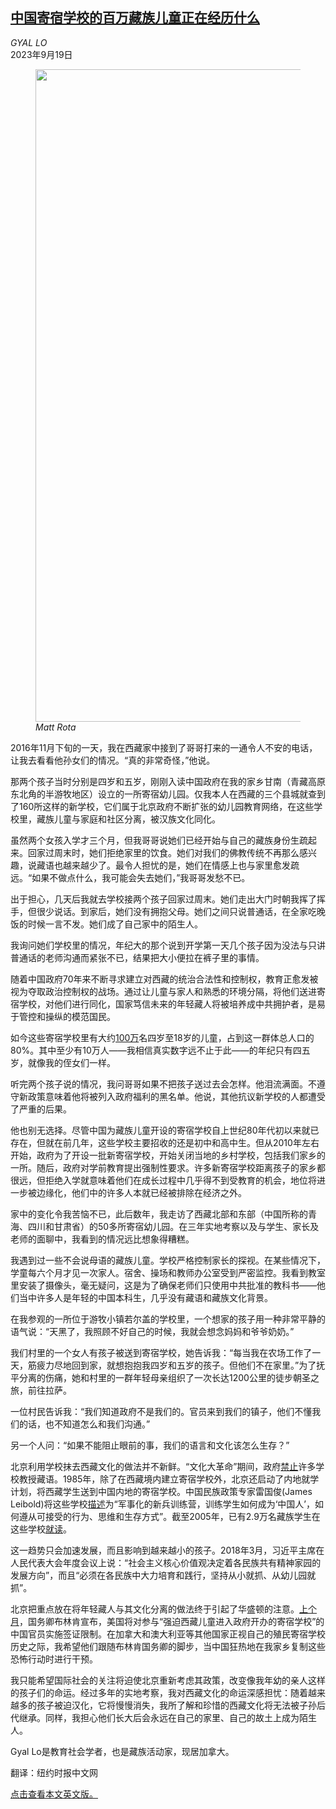 <!--1695096422000-->
[中国寄宿学校的百万藏族儿童正在经历什么](https://cn.nytimes.com/opinion/20230919/china-tibet-boarding-school/)
------

<address>GYAL LO</address><time pudate="2023-09-19 12:02:27" datetime="2023-09-19 12:02:27">2023年9月19日</time><figure><img src="https://images.weserv.nl/?url=static01.nyt.com/images/2023/09/17/opinion/17gyal/17gyal-master1050-v2.jpg" width="1050" height="1044"><figcaption> <cite>Matt Rota</cite></figcaption></figure><section><p>2016年11月下旬的一天，我在西藏家中接到了哥哥打来的一通令人不安的电话，让我去看看他孙女们的情况。“真的非常奇怪，”他说。</p><p>那两个孩子当时分别是四岁和五岁，刚刚入读中国政府在我的家乡甘南（青藏高原东北角的半游牧地区）设立的一所寄宿幼儿园。仅我本人在西藏的三个县城就查到了160所这样的新学校，它们属于北京政府不断扩张的幼儿园教育网络，在这些学校里，藏族儿童与家庭和社区分离，被汉族文化同化。</p><p>虽然两个女孩入学才三个月，但我哥哥说她们已经开始与自己的藏族身份生疏起来。回家过周末时，她们拒绝家里的饮食。她们对我们的佛教传统不再那么感兴趣，说藏语也越来越少了。最令人担忧的是，她们在情感上也与家里愈发疏远。“如果不做点什么，我可能会失去她们，”我哥哥发愁不已。</p><p>出于担心，几天后我就去学校接两个孩子回家过周末。她们走出大门时朝我挥了挥手，但很少说话。到家后，她们没有拥抱父母。她们之间只说普通话，在全家吃晚饭的时候一言不发。她们成了自己家中的陌生人。</p><p>我询问她们学校里的情况，年纪大的那个说到开学第一天几个孩子因为没法与只讲普通话的老师沟通而紧张不已，结果把大小便拉在裤子里的事情。</p><p>随着中国政府70年来不断寻求建立对西藏的统治合法性和控制权，教育正愈发被视为夺取政治控制权的战场。通过让儿童与家人和熟悉的环境分隔，将他们送进寄宿学校，对他们进行同化，国家笃信未来的年轻藏人将被培养成中共拥护者，是易于管控和操纵的模范国民。</p><p>如今这些寄宿学校里有大约<a rel="noopener noreferrer" target="_blank" href="https://www.ohchr.org/en/press-releases/2023/02/china-un-experts-alarmed-separation-1-million-tibetan-children-families-and">100万</a>名四岁至18岁的儿童，占到这一群体总人口的80%。其中至少有10万人——我相信真实数字远不止于此——的年纪只有四五岁，就像我的侄女们一样。</p><p>听完两个孩子说的情况，我问哥哥如果不把孩子送过去会怎样。他泪流满面。不遵守新政策意味着他将被列入政府福利的黑名单。他说，其他抗议新学校的人都遭受了严重的后果。</p><p>他也别无选择。尽管中国为藏族儿童开设的寄宿学校自上世纪80年代初以来就已存在，但就在前几年，这些学校主要招收的还是初中和高中生。但从2010年左右开始，政府为了开设一批新寄宿学校，开始关闭当地的乡村学校，包括我们家乡的一所。随后，政府对学前教育提出强制性要求。许多新寄宿学校距离孩子的家乡都很远，但拒绝入学就意味着他们在成长过程中几乎得不到受教育的机会，地位将进一步被边缘化，他们中的许多人本就已经被排除在经济之外。</p><p>家中的变化令我苦恼不已，此后数年，我走访了西藏北部和东部（中国所称的青海、四川和甘肃省）的50多所寄宿幼儿园。在三年实地考察以及与学生、家长及老师的面聊中，我看到的情况远比想象得糟糕。</p><p>我遇到过一些不会说母语的藏族儿童。学校严格控制家长的探视。在某些情况下，学童每六个月才见一次家人。宿舍、操场和教师办公室受到严密监控。我看到教室里安装了摄像头，毫无疑问，这是为了确保老师们只使用中共批准的教科书——他们当中许多人是年轻的中国本科生，几乎没有藏语和藏族文化背景。</p><p>在我参观的一所位于游牧小镇若尔盖的学校里，一个想家的孩子用一种非常平静的语气说：“天黑了，我照顾不好自己的时候，我就会想念妈妈和爷爷奶奶。”</p><p>我们村里的一个女人有孩子被送到寄宿学校，她告诉我：“每当我在农场工作了一天，筋疲力尽地回到家，就想抱抱我四岁和五岁的孩子。但他们不在家里。”为了抚平分离的伤痛，她和村里的一群年轻母亲组织了一次长达1200公里的徒步朝圣之旅，前往拉萨。</p><p>一位村民告诉我：“我们知道政府不是我们的。官员来到我们的镇子，他们不懂我们的话，也不知道怎么和我们沟通。”</p><p>另一个人问：“如果不能阻止眼前的事，我们的语言和文化该怎么生存？”</p><p>北京利用学校抹去西藏文化的做法并不新鲜。“文化大革命”期间，政府<a rel="noopener noreferrer" target="_blank" href="https://www.jstor.org/stable/37fe30a8-561a-3945-83ec-05e8abcf61af" title="Link: https://www.jstor.org/stable/37fe30a8-561a-3945-83ec-05e8abcf61af">禁止</a>许多学校教授藏语。1985年，除了在西藏境内建立寄宿学校外，北京还启动了内地就学计划，将西藏学生送到中国内地的寄宿学校。中国民族政策专家雷国俊(James Leibold)将这些学校<a rel="noopener noreferrer" target="_blank" href="https://s7712.pcdn.co/wp-content/uploads/2022/12/2021_TAI_ColonialBoardingSchoolReport_Digital.pdf" title="Link: https://s7712.pcdn.co/wp-content/uploads/2022/12/2021_TAI_ColonialBoardingSchoolReport_Digital.pdf">描述</a>为“军事化的新兵训练营，训练学生如何成为‘中国人’，如何遵从可接受的行为、思维和生存方式”。截至2005年，已有2.9万名藏族学生在这些学校<a rel="noopener noreferrer" target="_blank" href="https://www.jstor.org/stable/10.1525/as.2009.49.5.895?searchText=tibetan+boarding+schools&searchUri=%2Faction%2FdoBasicSearch%3FQuery%3Dtibetan%2Bboarding%2Bschools&ab_segments=0%2Fbasic_search_gsv2%2Fcontrol&refreqid=fastly-default%3Accc7818911071fbeb83243326c703f60&seq=5" title="Link: https://www.jstor.org/stable/10.1525/as.2009.49.5.895?searchText=tibetan+boarding+schools&searchUri=%2Faction%2FdoBasicSearch%3FQuery%3Dtibetan%2Bboarding%2Bschools&ab_segments=0%2Fbasic_search_gsv2%2Fcontrol&refreqid=fastly-default%3Accc7818911071fbeb83243326c703f60&seq=5">就读</a>。</p><p>这一趋势只会加速发展，而且影响到越来越小的孩子。2018年3月，习近平主席在人民代表大会年度会议上说：“社会主义核心价值观决定着各民族共有精神家园的发展方向”，而且“必须在各民族中大力培育和践行，坚持从小就抓、从幼儿园就抓”。</p><p>北京把重点放在将年轻藏人与其文化分离的做法终于引起了华盛顿的注意。<a rel="noopener noreferrer" target="_blank" href="https://www.theguardian.com/world/2023/aug/23/china-forced-assimilation-tibet-us-sanctions-visa" title="Link: https://www.theguardian.com/world/2023/aug/23/china-forced-assimilation-tibet-us-sanctions-visa">上个月</a>，国务卿布林肯宣布，美国将对参与“强迫西藏儿童进入政府开办的寄宿学校”的中国官员实施签证限制。在加拿大和澳大利亚等其他国家正视自己的殖民寄宿学校历史之际，我希望他们跟随布林肯国务卿的脚步，当中国狂热地在我家乡复制这些恐怖行动时进行干预。</p><p>我只能希望国际社会的关注将迫使北京重新考虑其政策，改变像我年幼的亲人这样的孩子们的命运。经过多年的实地考察，我对西藏文化的命运深感担忧：随着越来越多的孩子被迫汉化，它将慢慢消失，我所了解和珍惜的西藏文化将无法被子孙后代继承。同样，我担心他们长大后会永远在自己的家里、自己的故土上成为陌生人。</p></section><footer><p>Gyal Lo是教育社会学者，也是藏族活动家，现居加拿大。</p><p>翻译：纽约时报中文网</p><a rel="nofollow" target="_blank" href="http://www.nytimes.com/2023/09/15/opinion/china-tibet-boarding-school.html">点击查看本文英文版。</a></footer>
